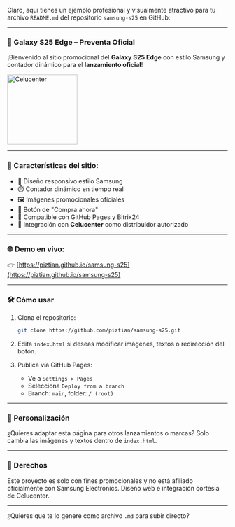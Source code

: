 Claro, aquí tienes un ejemplo profesional y visualmente atractivo para tu archivo `README.md` del repositorio `samsung-s25` en GitHub:

---

### 📱 Galaxy S25 Edge – Preventa Oficial

¡Bienvenido al sitio promocional del **Galaxy S25 Edge** con estilo Samsung y contador dinámico para el **lanzamiento oficial**!

<img src="https://www.celucenter.com/images/Celucenter-500x260.png" alt="Celucenter" width="160"/>

---

### 🚀 Características del sitio:

* 🌟 Diseño responsivo estilo Samsung
* ⏱️ Contador dinámico en tiempo real
* 🖼️ Imágenes promocionales oficiales
* 🔘 Botón de "Compra ahora"
* 📱 Compatible con GitHub Pages y Bitrix24
* 🤝 Integración con **Celucenter** como distribuidor autorizado

---

### 🌐 Demo en vivo:

👉 [https://piztian.github.io/samsung-s25](https://piztian.github.io/samsung-s25)

---

### 🛠️ Cómo usar

1. Clona el repositorio:

   ```bash
   git clone https://github.com/piztian/samsung-s25.git
   ```

2. Edita `index.html` si deseas modificar imágenes, textos o redirección del botón.

3. Publica vía GitHub Pages:

   * Ve a `Settings > Pages`
   * Selecciona `Deploy from a branch`
   * Branch: `main`, folder: `/ (root)`

---

### 🧩 Personalización

¿Quieres adaptar esta página para otros lanzamientos o marcas?
Solo cambia las imágenes y textos dentro de `index.html`.

---

### 🔐 Derechos

Este proyecto es solo con fines promocionales y no está afiliado oficialmente con Samsung Electronics.
Diseño web e integración cortesía de Celucenter.

---

¿Quieres que te lo genere como archivo `.md` para subir directo?
